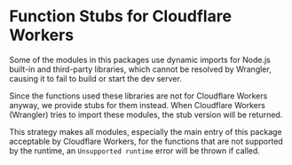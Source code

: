 # Function Stubs for Cloudflare Workers

Some of the modules in this packages use dynamic imports for Node.js built-in
and third-party libraries, which cannot be resolved by Wrangler, causing it to
fail to build or start the dev server.

Since the functions used these libraries are not for Cloudflare Workers anyway,
we provide stubs for them instead. When Cloudflare Workers (Wrangler) tries to
import these modules, the stub version will be returned.

This strategy makes all modules, especially the main entry of this package
acceptable by Cloudflare Workers, for the functions that are not supported by
the runtime, an `Unsupported runtime` error will be thrown if called.
